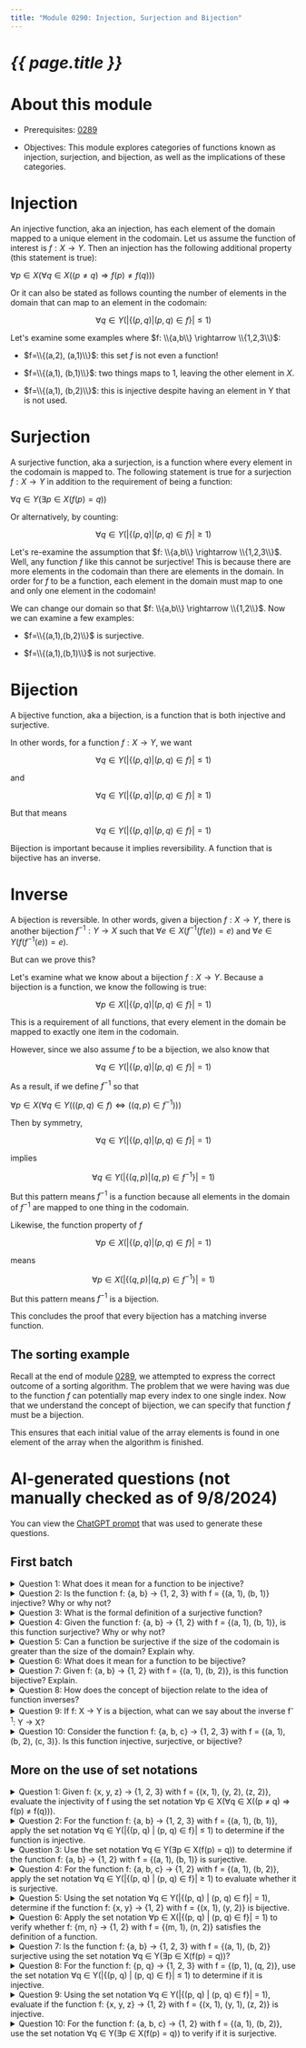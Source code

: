 ```yaml
---
title: "Module 0290: Injection, Surjection and Bijection"
---
```


# _{{ page.title }}_

# About this module

-   Prerequisites: [0289](../0289/mdModule.html)

-   Objectives: This module explores categories of functions known as
    injection, surjection, and bijection, as well as the implications of
    these categories.

# Injection

An injective function, aka an injection, has each element of the domain
mapped to a unique element in the codomain. Let us assume the function
of interest is $f: X \rightarrow Y$. Then an injection has the following
additional property (this statement is true):

$\forall p \in X(\forall q \in X((p \ne q) \Rightarrow f(p) \ne f(q)))$

Or it can also be stated as follows counting the number of elements in
the domain that can map to an element in the codomain:

$$\forall q \in Y(|\{(p,q)|(p,q) \in f\}| \le 1)$$

Let's examine some examples where $f: \\{a,b\\} \rightarrow \\{1,2,3\\}$:

-   $f=\\{(a,2), (a,1)\\}$: this set $f$ is not even a function!

-   $f=\\{(a,1), (b,1)\\}$: two things maps to 1, leaving the other
    element in $X$.

-   $f=\\{(a,1), (b,2)\\}$: this is injective despite having an element in
    Y that is not used.

# Surjection

A surjective function, aka a surjection, is a function where every
element in the codomain is mapped to. The following statement is true
for a surjection $f: X \rightarrow  Y$ in addition to the requirement of
being a function:

$\forall q \in Y(\exists p \in X(f(p)=q))$

Or alternatively, by counting:

$$\forall q \in Y(|\{(p,q)|(p,q) \in f\}| \ge 1)$$

Let's re-examine the assumption that $f: \\{a,b\\} \rightarrow \\{1,2,3\\}$.
Well, any function $f$ like this cannot be surjective! This is because
there are more elements in the codomain than there are elements in the
domain. In order for $f$ to be a function, each element in the domain
must map to one and only one element in the codomain!

We can change our domain so that $f: \\{a,b\\} \rightarrow \\{1,2\\}$. Now
we can examine a few examples:

-   $f=\\{(a,1),(b,2)\\}$ is surjective.

-   $f=\\{(a,1),(b,1)\\}$ is not surjective.

# Bijection

A bijective function, aka a bijection, is a function that is both
injective and surjective.

In other words, for a function $f: X \rightarrow Y$, we want

$$\forall q \in Y(|\{(p,q)|(p,q) \in f\}| \le 1)$$

and

$$\forall q \in Y(|\{(p,q)|(p,q) \in f\}| \ge 1)$$

But that means

$$\forall q \in Y(|\{(p,q)|(p,q) \in f\}| = 1)$$

Bijection is important because it implies reversibility. A function that
is bijective has an inverse.

# Inverse

A bijection is reversible. In other words, given a bijection
$f: X \rightarrow Y$, there is another bijection
$f^{-1}: Y \rightarrow X$ such that $\forall e \in X(f^{-1}(f(e)) = e)$
and $\forall e \in Y(f(f^{-1}(e)) = e)$.

But can we prove this?

Let's examine what we know about a bijection $f:X \rightarrow Y$.
Because a bijection is a function, we know the following is true:

$$\forall p \in X(|\{(p,q)|(p,q) \in f\}| = 1)$$

This is a requirement of all functions, that every element in the domain
be mapped to exactly one item in the codomain.

However, since we also assume $f$ to be a bijection, we also know that

$$\forall q \in Y(|\{(p,q)|(p,q) \in f\}| = 1)$$

As a result, if we define $f^{-1}$ so that

$\forall p \in X(\forall q \in Y(((p,q) \in f) \Leftrightarrow ((q,p) \in f^{-1})))$

Then by symmetry,

$$\forall q \in Y(|\{(p,q)|(p,q) \in f\}| = 1)$$

implies

$$\forall q \in Y(|\{(q,p)|(q,p) \in f^{-1}\}| = 1)$$

But this pattern means $f^{-1}$ is a function because all elements in
the domain of $f^{-1}$ are mapped to one thing in the codomain.

Likewise, the function property of $f$

$$\forall p \in X(|\{(p,q)|(p,q) \in f\}| = 1)$$

means

$$\forall p \in X(|\{(q,p)|(q,p) \in f^{-1}\}| = 1)$$

But this pattern means $f^{-1}$ is a bijection.

This concludes the proof that every bijection has a matching inverse
function.

## The sorting example

Recall at the end of module [0289](../0289/mdModule.html), we attempted to express the
correct outcome of a sorting algorithm. The problem that we were having
was due to the function $f$ can potentially map every index to one
single index. Now that we understand the concept of bijection, we can
specify that function $f$ must be a bijection.

This ensures that each initial value of the array elements is found in
one element of the array when the algorithm is finished.

# AI-generated questions (not manually checked as of 9/8/2024)

You can view the [ChatGPT prompt](https://chatgpt.com/share/e6b26f78-0e9b-48ad-aedc-801de62a9cf0) that was used to generate these questions. 

## First batch

<details>
  <summary>Question 1: What does it mean for a function to be injective?</summary>
  <p>An injective function is one where each element in the domain is mapped to a unique element in the codomain. This means no two elements in the domain map to the same element in the codomain.</p>
</details>

<details>
  <summary>Question 2: Is the function f: {a, b} → {1, 2, 3} with f = {(a, 1), (b, 1)} injective? Why or why not?</summary>
  <p>No, this function is not injective because both 'a' and 'b' map to the same element (1) in the codomain, violating the injectivity condition.</p>
</details>

<details>
  <summary>Question 3: What is the formal definition of a surjective function?</summary>
  <p>A surjective function is one where every element in the codomain has at least one element in the domain mapping to it. This ensures that every element of the codomain is "hit" by the function.</p>
</details>

<details>
  <summary>Question 4: Given the function f: {a, b} → {1, 2} with f = {(a, 1), (b, 1)}, is this function surjective? Why or why not?</summary>
  <p>No, this function is not surjective because the element 2 in the codomain is not mapped to by any element in the domain.</p>
</details>

<details>
  <summary>Question 5: Can a function be surjective if the size of the codomain is greater than the size of the domain? Explain why.</summary>
  <p>No, a function cannot be surjective in this case because there are more elements in the codomain than in the domain, so it is impossible for every element in the codomain to be mapped to by the domain.</p>
</details>

<details>
  <summary>Question 6: What does it mean for a function to be bijective?</summary>
  <p>A bijective function is both injective and surjective. This means that every element in the domain maps to a unique element in the codomain, and every element in the codomain is mapped to by some element in the domain. Therefore, the function is both one-to-one and onto.</p>
</details>

<details>
  <summary>Question 7: Given f: {a, b} → {1, 2} with f = {(a, 1), (b, 2)}, is this function bijective? Explain.</summary>
  <p>Yes, this function is bijective because it is both injective (each domain element maps to a unique codomain element) and surjective (every codomain element is mapped to by some element in the domain).</p>
</details>

<details>
  <summary>Question 8: How does the concept of bijection relate to the idea of function inverses?</summary>
  <p>A bijection is important because it implies the existence of an inverse function. If a function is bijective, its inverse will map each element in the codomain back to its corresponding element in the domain, and vice versa.</p>
</details>

<details>
  <summary>Question 9: If f: X → Y is a bijection, what can we say about the inverse f<sup>-1</sup>: Y → X?</summary>
  <p>If f is a bijection, then f<sup>-1</sup> is also a bijection. This is because f<sup>-1</sup> reverses the mapping such that each element in Y maps to exactly one element in X, ensuring both injectivity and surjectivity for f<sup>-1</sup>.</p>
</details>

<details>
  <summary>Question 10: Consider the function f: {a, b, c} → {1, 2, 3} with f = {(a, 1), (b, 2), (c, 3)}. Is this function injective, surjective, or bijective?</summary>
  <p>This function is bijective. It is injective because each element in the domain maps to a unique element in the codomain, and it is surjective because every element in the codomain is mapped to by an element in the domain.</p>
</details>

## More on the use of set notations

<details>
  <summary>Question 1: Given f: {x, y, z} → {1, 2, 3} with f = {(x, 1), (y, 2), (z, 2)}, evaluate the injectivity of f using the set notation ∀p ∈ X(∀q ∈ X((p ≠ q) ⇒ f(p) ≠ f(q))).</summary>
  <p>The function is not injective. Using the set notation, x maps to 1 and both y and z map to 2, violating the condition that no two elements in the domain map to the same codomain element.</p>
</details>

<details>
  <summary>Question 2: For the function f: {a, b} → {1, 2, 3} with f = {(a, 1), (b, 1)}, apply the set notation ∀q ∈ Y(|{(p, q) | (p, q) ∈ f}| ≤ 1) to determine if the function is injective.</summary>
  <p>The function is not injective because both a and b map to 1, which violates the condition that the number of elements in the domain mapping to any element in the codomain should be less than or equal to 1.</p>
</details>

<details>
  <summary>Question 3: Use the set notation ∀q ∈ Y(∃p ∈ X(f(p) = q)) to determine if the function f: {a, b} → {1, 2} with f = {(a, 1), (b, 1)} is surjective.</summary>
  <p>The function is not surjective. According to the set notation, each element in the codomain should be mapped by at least one element in the domain, but 2 in the codomain is not mapped to by any element in the domain.</p>
</details>

<details>
  <summary>Question 4: For the function f: {a, b, c} → {1, 2} with f = {(a, 1), (b, 2)}, apply the set notation ∀q ∈ Y(|{(p, q) | (p, q) ∈ f}| ≥ 1) to evaluate whether it is surjective.</summary>
  <p>The function is surjective because each element in the codomain (1 and 2) has at least one element in the domain mapping to it, satisfying the condition in the set notation.</p>
</details>

<details>
  <summary>Question 5: Using the set notation ∀q ∈ Y(|{(p, q) | (p, q) ∈ f}| = 1), determine if the function f: {x, y} → {1, 2} with f = {(x, 1), (y, 2)} is bijective.</summary>
  <p>The function is bijective because each element in the codomain has exactly one element from the domain mapping to it, satisfying the condition for both injectivity and surjectivity.</p>
</details>

<details>
  <summary>Question 6: Apply the set notation ∀p ∈ X(|{(p, q) | (p, q) ∈ f}| = 1) to verify whether f: {m, n} → {1, 2} with f = {(m, 1), (n, 2)} satisfies the definition of a function.</summary>
  <p>Yes, f satisfies the definition of a function because every element in the domain is mapped to exactly one element in the codomain, as required by the set notation.</p>
</details>

<details>
  <summary>Question 7: Is the function f: {a, b} → {1, 2, 3} with f = {(a, 1), (b, 2)} surjective using the set notation ∀q ∈ Y(∃p ∈ X(f(p) = q))?</summary>
  <p>No, the function is not surjective because 3 in the codomain is not mapped to by any element in the domain, violating the set notation.</p>
</details>

<details>
  <summary>Question 8: For the function f: {p, q} → {1, 2, 3} with f = {(p, 1), (q, 2)}, use the set notation ∀q ∈ Y(|{(p, q) | (p, q) ∈ f}| ≤ 1) to determine if it is injective.</summary>
  <p>Yes, the function is injective because no two domain elements map to the same codomain element, satisfying the injectivity condition in the set notation.</p>
</details>

<details>
  <summary>Question 9: Using the set notation ∀q ∈ Y(|{(p, q) | (p, q) ∈ f}| = 1), evaluate if the function f: {x, y, z} → {1, 2} with f = {(x, 1), (y, 1), (z, 2)} is injective.</summary>
  <p>The function is not injective because both x and y map to the same codomain element (1), which violates the condition that each codomain element should be mapped to by exactly one domain element.</p>
</details>

<details>
  <summary>Question 10: For the function f: {a, b, c} → {1, 2} with f = {(a, 1), (b, 2)}, use the set notation ∀q ∈ Y(∃p ∈ X(f(p) = q)) to verify if it is surjective.</summary>
  <p>The function is surjective because every element in the codomain (1 and 2) is mapped to by some element in the domain, satisfying the surjectivity condition in the set notation.</p>
</details>
